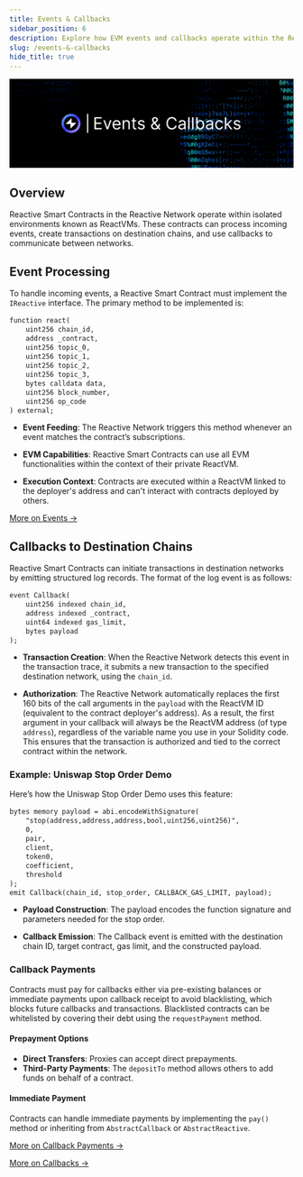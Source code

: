 ```yaml
---
title: Events & Callbacks
sidebar_position: 6
description: Explore how EVM events and callbacks operate within the Reactive Network.
slug: /events-&-callbacks
hide_title: true
---
```


![Events and Callbacks Image](./img/events-and-callbacks.jpg)

## Overview

Reactive Smart Contracts in the Reactive Network operate within isolated environments known as ReactVMs. These contracts can process incoming events, create transactions on destination chains, and use callbacks to communicate between networks.

## Event Processing

To handle incoming events, a Reactive Smart Contract must implement the `IReactive` interface. The primary method to be implemented is:

```solidity
function react(
    uint256 chain_id,
    address _contract,
    uint256 topic_0,
    uint256 topic_1,
    uint256 topic_2,
    uint256 topic_3,
    bytes calldata data,
    uint256 block_number,
    uint256 op_code
) external;
```

- **Event Feeding**: The Reactive Network triggers this method whenever an event matches the contract’s subscriptions.

- **EVM Capabilities**: Reactive Smart Contracts can use all EVM functionalities within the context of their private ReactVM.

- **Execution Context**: Contracts are executed within a ReactVM linked to the deployer's address and can't interact with contracts deployed by others.

[More on Events →](../education/module-1/how-events-work)

## Callbacks to Destination Chains

Reactive Smart Contracts can initiate transactions in destination networks by emitting structured log records. The format of the log event is as follows:

```solidity
event Callback(
    uint256 indexed chain_id,
    address indexed _contract,
    uint64 indexed gas_limit,
    bytes payload
);
```

- **Transaction Creation**: When the Reactive Network detects this event in the transaction trace, it submits a new transaction to the specified destination network, using the `chain_id`.

- **Authorization**: The Reactive Network automatically replaces the first 160 bits of the call arguments in the `payload` with the ReactVM ID (equivalent to the contract deployer's address). As a result, the first argument in your callback will always be the ReactVM address (of type `address`), regardless of the variable name you use in your Solidity code. This ensures that the transaction is authorized and tied to the correct contract within the network.

### Example: Uniswap Stop Order Demo

Here’s how the Uniswap Stop Order Demo uses this feature:

```solidity
bytes memory payload = abi.encodeWithSignature(
    "stop(address,address,address,bool,uint256,uint256)",
    0,
    pair,
    client,
    token0,
    coefficient,
    threshold
);
emit Callback(chain_id, stop_order, CALLBACK_GAS_LIMIT, payload);
```

- **Payload Construction**: The payload encodes the function signature and parameters needed for the stop order.

- **Callback Emission**: The Callback event is emitted with the destination chain ID, target contract, gas limit, and the constructed payload.

### Callback Payments

Contracts must pay for callbacks either via pre-existing balances or immediate payments upon callback receipt to avoid blacklisting, which blocks future callbacks and transactions. Blacklisted contracts can be whitelisted by covering their debt using the `requestPayment` method.

#### Prepayment Options

- **Direct Transfers**: Proxies can accept direct prepayments.
- **Third-Party Payments**: The `depositTo` method allows others to add funds on behalf of a contract.

#### Immediate Payment

Contracts can handle immediate payments by implementing the `pay()` method or inheriting from `AbstractCallback` or `AbstractReactive`.

[More on Callback Payments →](./system-contract.md#callback-payments)

[More on Callbacks →](../education/module-1/how-events-work#callbacks-to-destination-chains)



